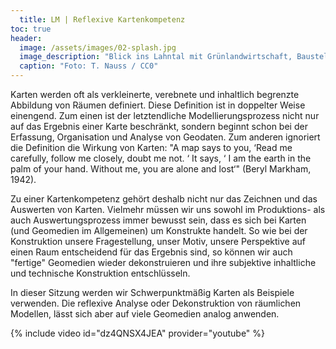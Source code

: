 ```yaml
---
  title: LM | Reflexive Kartenkompetenz
toc: true
header:
  image: /assets/images/02-splash.jpg
  image_description: "Blick ins Lahntal mit Grünlandwirtschaft, Baustelle für Stromtrassen und Regenbogen."
  caption: "Foto: T. Nauss / CC0"
---
```



Karten werden oft als verkleinerte, verebnete und inhaltlich begrenzte Abbildung von Räumen definiert. Diese Definition ist in doppelter Weise einengend. Zum einen ist der letztendliche Modellierungsprozess nicht nur auf das Ergebnis einer Karte beschränkt, sondern beginnt schon bei der Erfassung, Organisation und Analyse von Geodaten. Zum anderen ignoriert die Definition die Wirkung von Karten: "A map says to you, ‘Read me carefully, follow me closely, doubt me not. ‘ It says, ‘ I am the earth in the palm of your hand. Without me, you are alone and lost‘" (Beryl Markham, 1942).

Zu einer Kartenkompetenz gehört deshalb nicht nur das Zeichnen und das Auswerten von Karten. Vielmehr müssen wir uns sowohl im Produktions- als auch Auswertungsprozess immer bewusst sein, dass es sich bei Karten (und Geomedien im Allgemeinen) um Konstrukte handelt. So wie bei der Konstruktion unsere Fragestellung, unser Motiv, unsere Perspektive auf einen Raum entscheidend für das Ergebnis sind, so können wir auch "fertige" Geomedien wieder dekonstruieren und ihre subjektive inhaltliche und technische Konstruktion entschlüsseln.

In dieser Sitzung werden wir Schwerpunktmäßig Karten als Beispiele verwenden. Die reflexive Analyse oder Dekonstruktion von räumlichen Modellen, lässt sich aber auf viele Geomedien analog anwenden.

{% include video id="dz4QNSX4JEA" provider="youtube" %}

